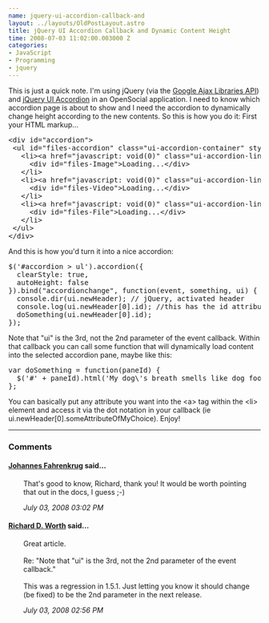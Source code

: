 ```yaml
--- 
name: jquery-ui-accordion-callback-and
layout: ../layouts/OldPostLayout.astro
title: jQuery UI Accordion Callback and Dynamic Content Height
time: 2008-07-03 11:02:00.003000 Z
categories: 
- JavaScript
- Programming
- jquery
---
```

This is just a quick note. I'm using jQuery (via the <a href="http://code.google.com/apis/ajaxlibs/">Google Ajax Libraries API</a>) and <a href="http://docs.jquery.com/UI/Accordion">jQuery UI Accordion</a> in an OpenSocial application. I need to know which accordion page is about to show and I need the accordion to dynamically change height according to the new contents. So this is how you do it:
First your HTML markup...
<pre class="prettyprint">
&lt;div id="accordion"&gt;
 &lt;ul id="files-accordion" class="ui-accordion-container" style="padding-top: 10px; width: 550px; clear: both;"&gt;
   &lt;li&gt;&lt;a href="javascript: void(0)" class="ui-accordion-link"&gt;Images&lt;/a&gt;
     &lt;div id="files-Image"&gt;Loading...&lt;/div&gt;
   &lt;/li&gt;
   &lt;li&gt;&lt;a href="javascript: void(0)" class="ui-accordion-link"&gt;Videos&lt;/a&gt;
     &lt;div id="files-Video"&gt;Loading...&lt;/div&gt;
   &lt;/li&gt;
   &lt;li&gt;&lt;a href="javascript: void(0)" class="ui-accordion-link"&gt;Files&lt;/a&gt;
     &lt;div id="files-File"&gt;Loading...&lt;/div&gt;
   &lt;/li&gt;
 &lt;/ul&gt; 
&lt;/div&gt;
</pre>

And this is how you'd turn it into a nice accordion:

<pre class="prettyprint">
$('#accordion > ul').accordion({ 
  clearStyle: true,
  autoHeight: false
}).bind("accordionchange", function(event, something, ui) {
  console.dir(ui.newHeader); // jQuery, activated header
  console.log(ui.newHeader[0].id); //this has the id attribute of the header that was clicked
  doSomething(ui.newHeader[0].id);
});
</pre>

Note that "ui" is the 3rd, not the 2nd parameter of the event callback. Within that callback you can call some function that will dynamically load content into the selected accordion pane, maybe like this:

<pre class="prettyprint">
var doSomething = function(paneId) {
  $('#' + paneId).html('My dog\'s breath smells like dog food');
};
</pre>

You can basically put any attribute you want into the &lt;a&gt; tag within the &lt;li&gt; element and access it via the dot notation in your callback (ie ui.newHeader[0].someAttributeOfMyChoice). Enjoy!
<br/><hr/><h3>Comments</h3>
<div class="swcomment"><h4><a href="http://www.blogger.com/profile/06650223978538123548">Johannes Fahrenkrug</a> said...</h4>
<p style="margin-left: 30px">That's good to know, Richard, thank you! It would be worth pointing that out in the docs, I guess ;-)</p>
<em class="swlightgray" style="margin-left: 30px">July 03, 2008 03:02 PM</em></div>
<div class="swcomment"><h4><a href="http://rdworth.org/">Richard D. Worth</a> said...</h4>
<p style="margin-left: 30px">Great article.<BR/><BR/>Re: "Note that "ui" is the 3rd, not the 2nd parameter of the event callback."<BR/><BR/>This was a regression in 1.5.1. Just letting you know it should change (be fixed) to be the 2nd parameter in the next release.</p>
<em class="swlightgray" style="margin-left: 30px">July 03, 2008 02:56 PM</em></div>
